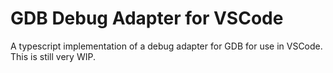 # GDB Debug Adapter for VSCode

A typescript implementation of a debug adapter for GDB for use in VSCode. This is still very WIP.

